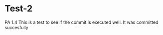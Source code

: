 # Test-2
PA 1.4 
This is a test to see if the commit is executed well. 
It was committed succesfully